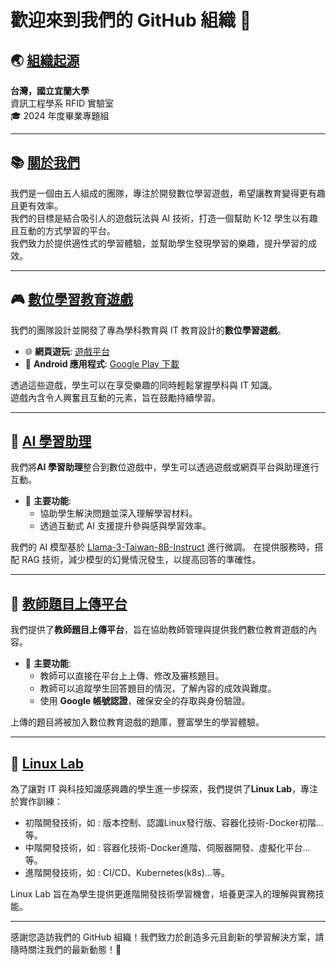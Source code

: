 # 歡迎來到我們的 GitHub 組織 👋

## 🌏 [組織起源](https://csie.niu.edu.tw/index.php)
**台灣，國立宜蘭大學**  
資訊工程學系 RFID 實驗室  
🎓 2024 年度畢業專題組

---

## 📚 [關於我們](http://k12edu.us.kg)
我們是一個由五人組成的團隊，專注於開發數位學習遊戲，希望讓教育變得更有趣且更有效率。  
我們的目標是結合吸引人的遊戲玩法與 AI 技術，打造一個幫助 K-12 學生以有趣且互動的方式學習的平台。  
我們致力於提供適性式的學習體驗，並幫助學生發現學習的樂趣，提升學習的成效。

---

## 🎮 [數位學習教育遊戲](https://game.k12edu.us.kg)
我們的團隊設計並開發了專為學科教育與 IT 教育設計的**數位學習遊戲**。  

- 🌐 **網頁遊玩**: [遊戲平台](https://game.k12edu.us.kg)  
- 📱 **Android 應用程式**: [Google Play 下載](https://play.google.com/)  

透過這些遊戲，學生可以在享受樂趣的同時輕鬆掌握學科與 IT 知識。  
遊戲內含令人興奮且互動的元素，旨在鼓勵持續學習。

---

## 🤖 [AI 學習助理](https://ai.k12edu.us.kg/)
我們將**AI 學習助理**整合到數位遊戲中，學生可以透過遊戲或網頁平台與助理進行互動。  

- 🌟 **主要功能**:  
  - 協助學生解決問題並深入理解學習材料。  
  - 透過互動式 AI 支援提升參與感與學習效率。  

我們的 AI 模型基於 [Llama-3-Taiwan-8B-Instruct](https://huggingface.co/yentinglin/Llama-3-Taiwan-8B-Instruct) 進行微調。
在提供服務時，搭配 RAG 技術，減少模型的幻覺情況發生，以提高回答的準確性。

---

## 📝 [教師題目上傳平台](https://teacher.k12edu.us.kg/)
我們提供了**教師題目上傳平台**，旨在協助教師管理與提供我們數位教育遊戲的內容。  

- 🌟 **主要功能**:  
  - 教師可以直接在平台上上傳、修改及審核題目。  
  - 教師可以追蹤學生回答題目的情況，了解內容的成效與難度。  
  - 使用 **Google 帳號認證**，確保安全的存取與身份驗證。  

上傳的題目將被加入數位教育遊戲的題庫，豐富學生的學習體驗。  

---

## 🐧 [Linux Lab](https://linux-lab.k12edu.us.kg/#/)
為了讓對 IT 與科技知識感興趣的學生進一步探索，我們提供了**Linux Lab**，專注於實作訓練：  

- 初階開發技術，如 : 版本控制、認識Linux發行版、容器化技術-Docker初階...等。 
- 中階開發技術，如 : 容器化技術-Docker進階、伺服器開發、虛擬化平台...等。
- 進階開發技術，如 : CI/CD、Kubernetes(k8s)...等。

Linux Lab 旨在為學生提供更進階開發技術學習機會，培養更深入的理解與實務技能。  

---

感謝您造訪我們的 GitHub 組織！我們致力於創造多元且創新的學習解決方案，請隨時關注我們的最新動態！🚀
